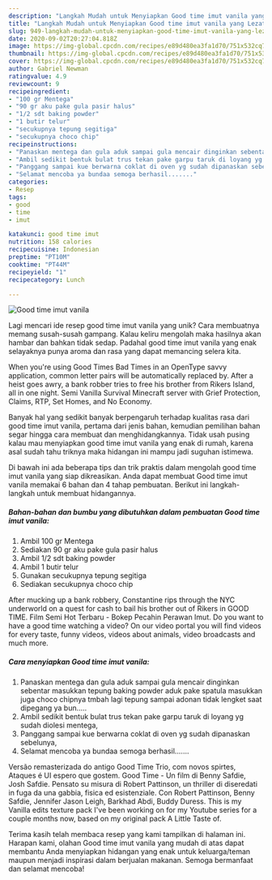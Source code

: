 ```yaml
---
description: "Langkah Mudah untuk Menyiapkan Good time imut vanila yang Lezat Sekali"
title: "Langkah Mudah untuk Menyiapkan Good time imut vanila yang Lezat Sekali"
slug: 949-langkah-mudah-untuk-menyiapkan-good-time-imut-vanila-yang-lezat-sekali
date: 2020-09-02T20:27:04.818Z
image: https://img-global.cpcdn.com/recipes/e89d480ea3fa1d70/751x532cq70/good-time-imut-vanila-foto-resep-utama.jpg
thumbnail: https://img-global.cpcdn.com/recipes/e89d480ea3fa1d70/751x532cq70/good-time-imut-vanila-foto-resep-utama.jpg
cover: https://img-global.cpcdn.com/recipes/e89d480ea3fa1d70/751x532cq70/good-time-imut-vanila-foto-resep-utama.jpg
author: Gabriel Newman
ratingvalue: 4.9
reviewcount: 9
recipeingredient:
- "100 gr Mentega"
- "90 gr aku pake gula pasir halus"
- "1/2 sdt baking powder"
- "1 butir telur"
- "secukupnya tepung segitiga"
- "secukupnya choco chip"
recipeinstructions:
- "Panaskan mentega dan gula aduk sampai gula mencair dinginkan sebentar masukkan tepung baking powder aduk pake spatula masukkan juga choco chipnya tmbah lagi tepung sampai adonan tidak lengket saat dipegang ya bun....."
- "Ambil sedikit bentuk bulat trus tekan pake garpu taruk di loyang yg sudah diolesi mentega,"
- "Panggang sampai kue berwarna coklat di oven yg sudah dipanaskan sebelunya,"
- "Selamat mencoba ya bundaa semoga berhasil......."
categories:
- Resep
tags:
- good
- time
- imut

katakunci: good time imut 
nutrition: 158 calories
recipecuisine: Indonesian
preptime: "PT10M"
cooktime: "PT44M"
recipeyield: "1"
recipecategory: Lunch

---
```



![Good time imut vanila](https://img-global.cpcdn.com/recipes/e89d480ea3fa1d70/751x532cq70/good-time-imut-vanila-foto-resep-utama.jpg)

Lagi mencari ide resep good time imut vanila yang unik? Cara membuatnya memang susah-susah gampang. Kalau keliru mengolah maka hasilnya akan hambar dan bahkan tidak sedap. Padahal good time imut vanila yang enak selayaknya punya aroma dan rasa yang dapat memancing selera kita.

When you&#39;re using Good Times Bad Times in an OpenType savvy application, common letter pairs will be automatically replaced by. After a heist goes awry, a bank robber tries to free his brother from Rikers Island, all in one night. Semi Vanilla Survival Minecraft server with Grief Protection, Claims, RTP, Set Homes, and No Economy.

Banyak hal yang sedikit banyak berpengaruh terhadap kualitas rasa dari good time imut vanila, pertama dari jenis bahan, kemudian pemilihan bahan segar hingga cara membuat dan menghidangkannya. Tidak usah pusing kalau mau menyiapkan good time imut vanila yang enak di rumah, karena asal sudah tahu triknya maka hidangan ini mampu jadi suguhan istimewa.


Di bawah ini ada beberapa tips dan trik praktis dalam mengolah good time imut vanila yang siap dikreasikan. Anda dapat membuat Good time imut vanila memakai 6 bahan dan 4 tahap pembuatan. Berikut ini langkah-langkah untuk membuat hidangannya.

<!--inarticleads1-->

##### Bahan-bahan dan bumbu yang dibutuhkan dalam pembuatan Good time imut vanila:

1. Ambil 100 gr Mentega
1. Sediakan 90 gr aku pake gula pasir halus
1. Ambil 1/2 sdt baking powder
1. Ambil 1 butir telur
1. Gunakan secukupnya tepung segitiga
1. Sediakan secukupnya choco chip


After mucking up a bank robbery, Constantine rips through the NYC underworld on a quest for cash to bail his brother out of Rikers in GOOD TIME. Film Semi Hot Terbaru - Bokep Pecahin Perawan Imut. Do you want to have a good time watching a video? On our video portal you will find videos for every taste, funny videos, videos about animals, video broadcasts and much more. 

<!--inarticleads2-->

##### Cara menyiapkan Good time imut vanila:

1. Panaskan mentega dan gula aduk sampai gula mencair dinginkan sebentar masukkan tepung baking powder aduk pake spatula masukkan juga choco chipnya tmbah lagi tepung sampai adonan tidak lengket saat dipegang ya bun.....
1. Ambil sedikit bentuk bulat trus tekan pake garpu taruk di loyang yg sudah diolesi mentega,
1. Panggang sampai kue berwarna coklat di oven yg sudah dipanaskan sebelunya,
1. Selamat mencoba ya bundaa semoga berhasil.......


Versão remasterizada do antigo Good Time Trio, com novos spirtes, Ataques é UI espero que gostem. Good Time - Un film di Benny Safdie, Josh Safdie. Pensato su misura di Robert Pattinson, un thriller di diseredati in fuga da una gabbia, fisica ed esistenziale. Con Robert Pattinson, Benny Safdie, Jennifer Jason Leigh, Barkhad Abdi, Buddy Duress. This is my Vanilla edits texture pack I&#39;ve been working on for my Youtube series for a couple months now, based on my original pack A Little Taste of. 

Terima kasih telah membaca resep yang kami tampilkan di halaman ini. Harapan kami, olahan Good time imut vanila yang mudah di atas dapat membantu Anda menyiapkan hidangan yang enak untuk keluarga/teman maupun menjadi inspirasi dalam berjualan makanan. Semoga bermanfaat dan selamat mencoba!
